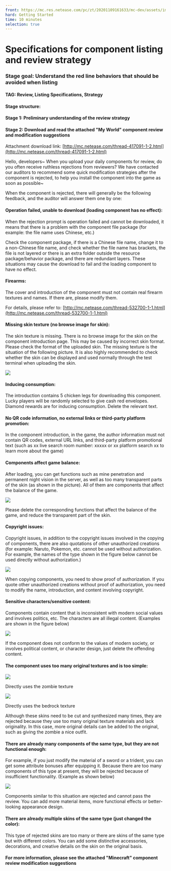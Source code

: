 ```yaml
--- 
front: https://mc.res.netease.com/pc/zt/20201109161633/mc-dev/assets/img/0_5_2.497c0e90.png 
hard: Getting Started 
time: 10 minutes 
selection: true 
--- 
```


# Specifications for component listing and review strategy 

### Stage goal: Understand the red line behaviors that should be avoided when listing 

#### TAG: Review, Listing Specifications, Strategy 

#### Stage structure: 

#### Stage 1: Preliminary understanding of the review strategy 

#### Stage 2: Download and read the attached "My World" component review and modification suggestions

Attachment download link: [http://mc.netease.com/thread-417091-1-2.html](http://mc.netease.com/thread-417091-1-2.html) 

Hello, developers~ When you upload your daily components for review, do you often receive ruthless rejections from reviewers? We have contacted our auditors to recommend some quick modification strategies after the component is rejected, to help you install the component into the game as soon as possible~ 

When the component is rejected, there will generally be the following feedback, and the auditor will answer them one by one: 



#### Operation failed, unable to download (loading component has no effect): 

When the rejection prompt is operation failed and cannot be downloaded, it means that there is a problem with the component file package (for example: the file name uses Chinese, etc.) 

Check the component package, if there is a Chinese file name, change it to a non-Chinese file name, and check whether the file name has brackets, the file is not layered or there is an extra folder outside the resource package/behavior package, and there are redundant layers. These situations may cause the download to fail and the loading component to have no effect. 

#### Firearms: 

The cover and introduction of the component must not contain real firearm textures and names. If there are, please modify them. 

For details, please refer to: [http://mc.netease.com/thread-532700-1-1.html](http://mc.netease.com/thread-532700-1-1.html) 




#### Missing skin texture (no browse image for skin): 

The skin texture is missing. There is no browse image for the skin on the component introduction page. This may be caused by incorrect skin format. Please check the format of the uploaded skin. The missing texture is the situation of the following picture. It is also highly recommended to check whether the skin can be displayed and used normally through the test terminal when uploading the skin. 

![](./images/0_5_1.png) 

#### Inducing consumption: 

The introduction contains 5 chicken legs for downloading this component. Lucky players will be randomly selected to give cash red envelopes. Diamond rewards are for inducing consumption. Delete the relevant text. 

#### No QR code information, no external links or third-party platform promotion: 

In the component introduction, in the game, the author information must not contain QR codes, external URL links, and third-party platform promotional text (such as xx live search room number: xxxxx or xx platform search xx to learn more about the game) 

#### Components affect game balance: 

After loading, you can get functions such as mine penetration and permanent night vision in the server, as well as too many transparent parts of the skin (as shown in the picture). All of them are components that affect the balance of the game. 

![](./images/0_5_2.png) 

Please delete the corresponding functions that affect the balance of the game, and reduce the transparent part of the skin. 

#### Copyright issues: 

Copyright issues, in addition to the copyright issues involved in the copying of components, there are also quotations of other unauthorized creations (for example: Naruto, Pokemon, etc. cannot be used without authorization. For example, the names of the type shown in the figure below cannot be used directly without authorization.) 

![](./images/0_5_3.png) 

When copying components, you need to show proof of authorization. If you quote other unauthorized creations without proof of authorization, you need to modify the name, introduction, and content involving copyright. 

#### Sensitive characters/sensitive content: 

Components contain content that is inconsistent with modern social values and involves politics, etc. The characters are all illegal content. (Examples are shown in the figure below) 

![](./images/0_5_4.png)


If the component does not conform to the values of modern society, or involves political content, or character design, just delete the offending content. 

#### The component uses too many original textures and is too simple: 

![](./images/0_5_5.png) 

Directly uses the zombie texture 

![](./images/0_5_6.png) 

Directly uses the bedrock texture 

Although these skins need to be cut and synthesized many times, they are rejected because they use too many original texture materials and lack originality. In this case, more original details can be added to the original, such as giving the zombie a nice outfit. 

#### There are already many components of the same type, but they are not functional enough: 

For example, if you just modify the material of a sword or a trident, you can get some attribute bonuses after equipping it. Because there are too many components of this type at present, they will be rejected because of insufficient functionality. (Example as shown below) 

![](./images/0_5_7.png) 

Components similar to this situation are rejected and cannot pass the review. You can add more material items, more functional effects or better-looking appearance design. 

#### There are already multiple skins of the same type (just changed the color): 

This type of rejected skins are too many or there are skins of the same type but with different colors. You can add some distinctive accessories, decorations, and creative details on the skin on the original basis. 



#### For more information, please see the attached "Minecraft" component review modification suggestions
